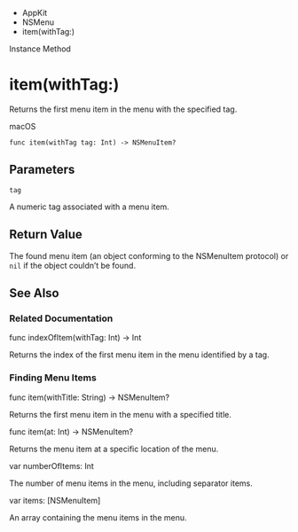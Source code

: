 

- AppKit
- NSMenu
-  item(withTag:) 

Instance Method

# item(withTag:)

Returns the first menu item in the menu with the specified tag.

macOS

``` source
func item(withTag tag: Int) -> NSMenuItem?
```

## Parameters 

`tag`  

A numeric tag associated with a menu item.

## Return Value

The found menu item (an object conforming to the NSMenuItem protocol) or `nil` if the object couldn’t be found.

## See Also

### Related Documentation

func indexOfItem(withTag: Int) -> Int

Returns the index of the first menu item in the menu identified by a tag.

### Finding Menu Items

func item(withTitle: String) -> NSMenuItem?

Returns the first menu item in the menu with a specified title.

func item(at: Int) -> NSMenuItem?

Returns the menu item at a specific location of the menu.

var numberOfItems: Int

The number of menu items in the menu, including separator items.

var items: [NSMenuItem]

An array containing the menu items in the menu.

